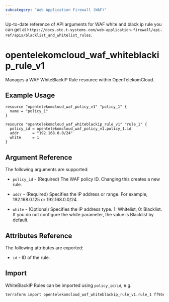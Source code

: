 ```yaml
---
subcategory: "Web Application Firewall (WAF)"
---
```


Up-to-date reference of API arguments for WAF white and black ip rule you can get at
`https://docs.otc.t-systems.com/web-application-firewall/api-ref/apis/blacklist_and_whitelist_rules`.

# opentelekomcloud_waf_whiteblackip_rule_v1

Manages a WAF WhiteBlackIP Rule resource within OpenTelekomCloud.

## Example Usage

```hcl
resource "opentelekomcloud_waf_policy_v1" "policy_1" {
  name = "policy_1"
}

resource "opentelekomcloud_waf_whiteblackip_rule_v1" "rule_1" {
  policy_id = opentelekomcloud_waf_policy_v1.policy_1.id
  addr      = "192.168.0.0/24"
  white     = 1
}
```

## Argument Reference

The following arguments are supported:

* `policy_id` - (Required) The WAF policy ID. Changing this creates a new rule.

* `addr` - (Required) Specifies the IP address or range. For example, 192.168.0.125 or 192.168.0.0/24.

* `white` - (Optional) Specifies the IP address type. 1: Whitelist, 0: Blacklist. If you do not configure
  the white parameter, the value is Blacklist by default.

## Attributes Reference

The following attributes are exported:

* `id` -  ID of the rule.

## Import

WhiteBlackIP Rules can be imported using `policy_id/id`, e.g.

```sh
terraform import opentelekomcloud_waf_whiteblackip_rule_v1.rule_1 ff95e71c8ae74eba9887193ab22c5757/b39f3a5a1b4f447a8030f0b0703f47f5
```
